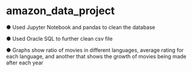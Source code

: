 # amazon_data_project

●	Used Jupyter Notebook and pandas to clean the database

●	Used Oracle SQL to further clean csv file

●	Graphs show ratio of movies in different languages, average rating for each language, and another 
that shows the growth of movies being made after each year

